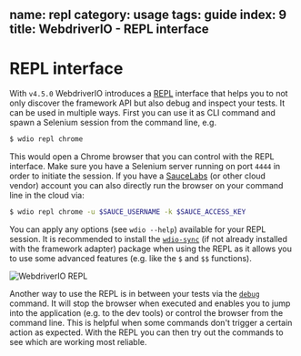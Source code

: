 name: repl
category: usage
tags: guide
index: 9
title: WebdriverIO - REPL interface
---

REPL interface
==============

With `v4.5.0` WebdriverIO introduces a [REPL](https://en.wikipedia.org/wiki/Read%E2%80%93eval%E2%80%93print_loop) interface that helps you to not only discover the framework API but also debug and inspect your tests. It can be used in multiple ways. First you can use it as CLI command and spawn a Selenium session from the command line, e.g.

```sh
$ wdio repl chrome
```

This would open a Chrome browser that you can control with the REPL interface. Make sure you have a Selenium server running on port `4444` in order to initiate the session. If you have a [SauceLabs](https://saucelabs.com) (or other cloud vendor) account you can also directly run the browser on your command line in the cloud via:

```sh
$ wdio repl chrome -u $SAUCE_USERNAME -k $SAUCE_ACCESS_KEY
```

You can apply any options (see `wdio --help`) available for your REPL session. It is recommended to install the [`wdio-sync`](https://github.com/webdriverio/wdio-sync) (if not already installed with the framework adapter) package when using the REPL as it allows you to use some advanced features (e.g. like the `$` and `$$` functions).

![WebdriverIO REPL](http://webdriver.io/images/repl.gif)

Another way to use the REPL is in between your tests via the [`debug`](/api/utility/debug.html) command. It will stop the browser when executed and enables you to jump into the application (e.g. to the dev tools) or control the browser from the command line. This is helpful when some commands don't trigger a certain action as expected. With the REPL you can then try out the commands to see which are working most reliable.
